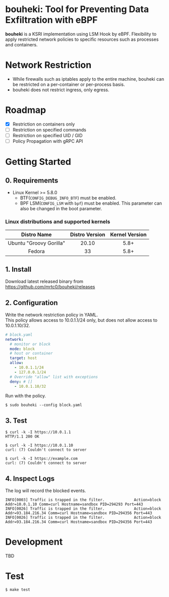 # bouheki: Tool for Preventing Data Exfiltration with eBPF

**bouheki** is a KSRI implementation using LSM Hook by eBPF. 
Flexibility to apply restricted network policies to specific resources such as processes and containers.

# Network Restriction

* While firewalls such as iptables apply to the entire machine, bouheki can be restricted on a per-container or per-process basis.
* bouheki does not restrict ingress, only egress.

# Roadmap

- [x] Restriction on containers only
- [ ] Restriction on specified commands
- [ ] Restriction on specified UID / GID
- [ ] Policy Propagation with gRPC API

# Getting Started

## 0. Requirements

* Linux Kernel >= 5.8.0
  * BTF(`CONFIG_DEBUG_INFO_BTF`) must be enabled.
  * BPF LSM(`CONFIG_LSM` with `bpf`) must be enabled. This parameter can also be changed in the boot parameter.

### Linux distributions and supported kernels

| Distro Name | Distro Version | Kernel Version |
|:-----------:|:--------------:|:--------------:|
| Ubuntu "Groovy Gorilla"	| 20.10 | 5.8+ |
| Fedora | 33 | 5.8+ |

## 1. Install

Download latest released binary from https://github.com/mrtc0/bouheki/releases

## 2. Configuration

Write the network restriction policy in YAML.  
This policy allows access to 10.0.1.1/24 only, but does not allow access to 10.0.1.10/32.

```yaml
# block.yaml
network:
  # monitor or block
  mode: block
  # host or container
  target: host
  allow:
    - 10.0.1.1/24
    - 127.0.0.1/24
  # Override "allow" list with exceptions
  deny: # []
    - 10.0.1.10/32
```

Run with the policy.

```shell
$ sudo bouheki --config block.yaml
```

## 3. Test

```shell
$ curl -k -I https://10.0.1.1
HTTP/1.1 200 OK

$ curl -k -I https://10.0.1.10
curl: (7) Couldn't connect to server

$ curl -k -I https://example.com
curl: (7) Couldn't connect to server
```

## 4. Inspect Logs

The log will record the blocked events.

```shell
INFO[0003] Traffic is trapped in the filter.             Action=block Addr=10.0.1.10 Comm=curl Hostname=sandbox PID=294293 Port=443
INFO[0026] Traffic is trapped in the filter.             Action=block Addr=93.184.216.34 Comm=curl Hostname=sandbox PID=294356 Port=443
INFO[0026] Traffic is trapped in the filter.             Action=block Addr=93.184.216.34 Comm=curl Hostname=sandbox PID=294356 Port=443
```

# Development

TBD

# Test

```shell
$ make test
```
